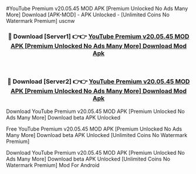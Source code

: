 #YouTube Premium v20.05.45 MOD APK [Premium Unlocked No Ads Many More] Download [APK-MOD] - APK Unlocked - [Unlimited Coins No Watermark Premium] uscnw



<div align="center">

<h3>🔴 Download [Server1] 👉👉 <a href="https://momento.my/?title=YouTube_Premium_v20.05.45_MOD_APK_[Premium_Unlocked_No_Ads_Many_More]_Download">YouTube Premium v20.05.45 MOD APK [Premium Unlocked No Ads Many More] Download Mod Apk</a></h3><br>

<h3>🔴 Download [Server2] 👉👉 <a href="https://momento.my/?title=YouTube_Premium_v20.05.45_MOD_APK_[Premium_Unlocked_No_Ads_Many_More]_Download">YouTube Premium v20.05.45 MOD APK [Premium Unlocked No Ads Many More] Download Mod Apk</a></h3>
</div>



Download YouTube Premium v20.05.45 MOD APK [Premium Unlocked No Ads Many More] Download beta APK Unlocked

Free YouTube Premium v20.05.45 MOD APK [Premium Unlocked No Ads Many More] Download beta APK Unlocked [Unlimited Coins No Watermark Premium]

Download YouTube Premium v20.05.45 MOD APK [Premium Unlocked No Ads Many More] Download beta APK Unlocked [Unlimited Coins No Watermark Premium] Mod For Android
